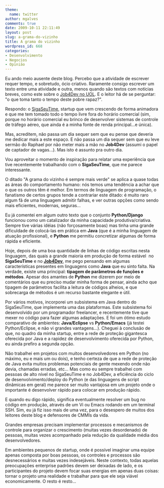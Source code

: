 ```yaml
---
theme:
  name: twitter
author: mgalves
comments: true
date: 2009-10-11 22:11:49
layout: post
slug: a-grama-do-vizinho
title: A grama do vizinho
wordpress_id: 668
categories:
- Desenvolvimento
- Negocios
- Opinião
---
```


Eu ando meio ausente deste blog. Percebo que a atividade de escrever requer tempo, e sobretudo, ócio criativo. Raramente consigo escrever um texto entre uma atividade e outra, menos quando são textos com notícias breves, como este sobre o [Job4Dev no UOL](http://log4dev.com/2009/10/06/uol/). E o leitor há de se perguntar: "o que toma tanto o tempo deste pobre rapaz?".

Respondo: o [SigaSeuTime](http://www.sigaseutime.com.br), startup que vem crescendo de forma animadora e que me tem tomado todo o tempo livre fora do horário comercial (sim, porque no horário comercial eu brinco de desenvolver sistemas de controle de tráfego aéreo, que ainda é a minha fonte de renda principal...e única).

Mas, acreditem, não passa um dia sequer sem que eu pense que deveria me dedicar mais a este espaço. E não passa um dia sequer sem que eu leve sermão do Raphael por não meter mais a mão no **Job4Dev** (assumi o papel de captador de vagas...). Mas isto é assunto pra outro dia.

Vou aproveitar o momento de inspiração para relatar uma experiência que tive recentemente trabalhando com o **SigaSeuTime**, que me parece interessante.

O ditado "A grama do vizinho é sempre mais verde" se aplica a quase todas as áreas do comportamento humano: nós temos uma tendência a achar que o que os outros têm é melhor. Em termos de linguagem de programação, o fanatismo de certos grupos tende a contrariar este ditado: é muito raro algum fã de uma linguagem admitir falhas, e ver outras opções como sendo mais eficientes, modernas, seguras...

Eu já comentei em algum outro texto que o conjunto **Python/Django** funcionou como um catalizador da minha capacidade produtiva/criativa. Sempre tive várias idéias (não forçosamente boas) mas tinha uma grande dificuldade de colocá-las em prática em **Java** (que é a minha linguagem de atuação profissional), e **Python** me permitiu concretizar algumas de forma rápida e eficiente.

Hoje, depois de uma boa quantidade de linhas de código escritas nesta linguagem, das quais a grande maioria em produção de forma estável  no **SigaSeuTime** e no [**Job4Dev**](http://job4dev.com), me pego pensando em algumas características presentes em linguagens como **Java** que eu sinto falta. Na verdade, existe uma principal: **tipagem de parâmetros de funções e métodos**. Apesar dos amantes de **Python** me dizerem por meio de comentários que eu preciso mudar minha forma de pensar, ainda acho que tipagem de parâmetros facilita a leitura de códigos alheios, e que sobrecarga de métodos é um recurso bastante elegante e útil.

Por vários motivos, incorporei um subsistema em Java dentro do SigaSeuTime, que implementa uma das plataformas. Este subsistema foi desenvolvido por um programador freelancer, e recentemente tive que mexer no código para fazer algumas adaptações. E foi um ótimo estudo comparativo de ambientes: **Java/Eclipse** vs **Python/Emacs** (já testei Python/Eclipse, e não vi grandes vantagens...). Cheguei à conclusão de que, no quadro da minha startup, entre a rede de proteção gigantesca oferecida por Java e a rapidez de desenvolvimento oferecida por Python, eu ainda prefiro a segunda opção.

Não trabalhei em projetos com muitos desenvolvedores em Python (no máximo, eu e mais um ou dois), e tenho certeza de que a rede de proteção de Java evita muitos problemas potenciais de gente mexendo onde não devia, chamadas erradas, etc... Mas como eu sempre trabalhei com pessoas de alto nível no SigaSeuTime e no Job4Dev, a eficiência do ciclo de desenvolvimento/deploy do Python (e das linguagens de script dinâmicas em geral) me parece ser muito vantajosa em um projeto onde o importante é desenvolver rápido para colocar em produção rápido.

E quando eu digo rápido, significa eventualmente resolver um bug no código em produção, através de um Vi ou Emacs rodando em um terminal SSH. Sim, eu já fiz isso mais de uma vez, para o desespero de muitos dos leitores deste blog e defensores de CMMIs da vida.

Grandes empresas precisam implementar processos e mecanismos de controle para organizar o crescimento (muitas vezes desordenado) de pessoas, muitas vezes acompanhado pela redução da qualidade média dos desenvolvedores.

Em ambientes pequenos de startup, onde é possível imaginar uma equipe apenas composta por boas pessoas, os controles e processos são desnecessários e muitas vezes indesejáveis. Neste contexto, todas aquelas preocupações enterprise padrões devem ser deixadas de lado, e os participantes do projeto devem focar suas energias em apenas duas coisas: tornar o projeto uma realidade e trabalhar para que ele seja viável economicamente. O resto é resto...
